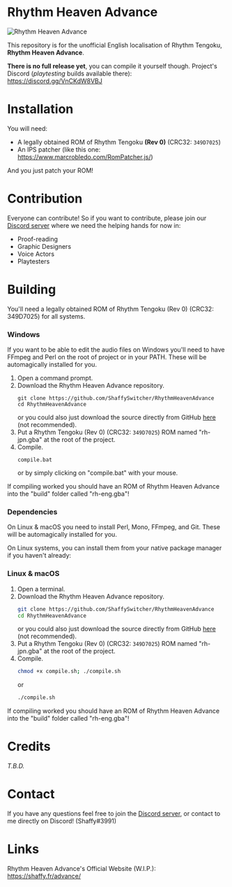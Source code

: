 # Rhythm Heaven Advance
![Rhythm Heaven Advance](images/logo.svg?raw=true "Rhythm Heaven Advance")

This repository is for the unofficial English localisation of Rhythm Tengoku, **Rhythm Heaven Advance**.

**There is no full release yet**, you can compile it yourself though.
Project's Discord (*playtesting* builds available there): https://discord.gg/VnCKdW8VBJ

# Installation
You will need:
* A legally obtained ROM of Rhythm Tengoku **(Rev 0)** (CRC32: `349D7025`)
* An IPS patcher (like this one: https://www.marcrobledo.com/RomPatcher.js/)

And you just patch your ROM!


# Contribution
Everyone can contribute! So if you want to contribute, please join our [Discord server](https://discord.gg/VnCKdW8VBJ) where we need the helping hands for now in:
* Proof-reading
* Graphic Designers
* Voice Actors
* Playtesters

# Building
You'll need a legally obtained ROM of Rhythm Tengoku (Rev 0) (CRC32: 349D7025) for all systems.

### Windows
If you want to be able to edit the audio files on Windows you'll need to have FFmpeg and Perl on the root of project or in your PATH. These will be automagically installed for you.

1. Open a command prompt.
2. Download the Rhythm Heaven Advance repository.
	```batch
	git clone https://github.com/ShaffySwitcher/RhythmHeavenAdvance
	cd RhythmHeavenAdvance
	```
	or you could also just download the source directly from GitHub [here](https://github.com/ShaffySwitcher/RhythmHeavenSilver/archive/refs/heads/master.zip) (not recommended).
3. Put a Rhythm Tengoku (Rev 0) (CRC32: `349D7025`) ROM named "rh-jpn.gba" at the root of the project.
4. Compile.
	```batch
	compile.bat
	```
	or by simply clicking on "compile.bat" with your mouse.
	
If compiling worked you should have an ROM of Rhythm Heaven Advance into the "build" folder called "rh-eng.gba"!
	
### Dependencies
On Linux & macOS you need to install Perl, Mono, FFmpeg, and Git. These will be automagically installed for you.

On Linux systems, you can install them from your native package manager if you haven't already:
### Linux & macOS

1. Open a terminal.
2. Download the Rhythm Heaven Advance repository.
	```bash
	git clone https://github.com/ShaffySwitcher/RhythmHeavenAdvance
	cd RhythmHeavenAdvance
	```
	or you could also just download the source directly from GitHub [here](https://github.com/ShaffySwitcher/RhythmHeavenAdvance/archive/refs/heads/master.zip) (not recommended).
3. Put a Rhythm Tengoku (Rev 0) (CRC32: `349D7025`) ROM named "rh-jpn.gba" at the root of the project.
4. Compile.
    ```bash 
    chmod +x compile.sh; ./compile.sh
    ```
    or
    ```bash
    ./compile.sh
    ```
    
If compiling worked you should have an ROM of Rhythm Heaven Advance into the "build" folder called "rh-eng.gba"!

# Credits
*T.B.D.*

# Contact
If you have any questions feel free to join the [Discord server](https://discord.gg/VnCKdW8VBJ), or contact to me directly on Discord! (Shaffy#3991)

# Links
Rhythm Heaven Advance's Official Website (W.I.P.): https://shaffy.fr/advance/
